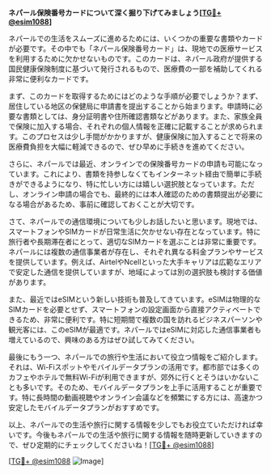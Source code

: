 **ネパール保険番号カードについて深く掘り下げてみましょう[[TG💪+ @esim1088](https://t.me/s/esim1088)]**

ネパールでの生活をスムーズに進めるためには、いくつかの重要な書類やカードが必要です。その中でも「ネパール保険番号カード」は、現地での医療サービスを利用するために欠かせないものです。このカードは、ネパール政府が提供する国民健康保険制度に基づいて発行されるもので、医療費の一部を補助してくれる非常に便利なカードです。

まず、このカードを取得するためにはどのような手順が必要でしょうか？まず、居住している地区の保健局に申請書を提出することから始まります。申請時に必要な書類としては、身分証明書や住所確認書類などがあります。また、家族全員で保険に加入する場合、それぞれの個人情報を正確に記載することが求められます。このプロセスは少し手間がかかりますが、健康保険に加入することで将来の医療費負担を大幅に軽減できるので、ぜひ早めに手続きを進めてください。

さらに、ネパールでは最近、オンラインでの保険番号カードの申請も可能になっています。これにより、書類を持参しなくてもインターネット経由で簡単に手続きができるようになり、特に忙しい方には嬉しい選択肢となっています。ただし、オンライン申請の場合でも、最終的には本人確認のための書類提出が必要になる場合があるため、事前に確認しておくことが大切です。

さて、ネパールでの通信環境についても少しお話したいと思います。現地では、スマートフォンやSIMカードが日常生活に欠かせない存在となっています。特に旅行者や長期滞在者にとって、適切なSIMカードを選ぶことは非常に重要です。ネパールには複数の通信事業者が存在し、それぞれ異なる料金プランやサービスを提供しています。例えば、AirtelやNcellといった大手キャリアは広範なエリアで安定した通信を提供していますが、地域によっては別の選択肢も検討する価値があります。

また、最近ではeSIMという新しい技術も普及してきています。eSIMは物理的なSIMカードを必要とせず、スマートフォンの設定画面から直接アクティベートできるため、非常に便利です。特に短期間で複数の国を訪れるビジネスパーソンや観光客には、このeSIMが最適です。ネパールではeSIMに対応した通信事業者も増えているので、興味のある方はぜひ試してみてください。

最後にもう一つ、ネパールでの旅行や生活において役立つ情報をご紹介します。それは、Wi-Fiスポットやモバイルデータプランの活用です。都市部では多くのカフェやホテルで無料Wi-Fiが利用できますが、郊外に行くとそうはいかないことも多いです。そのため、モバイルデータプランを上手に活用することが重要です。特に長時間の動画視聴やオンライン会議などを頻繁にする方には、高速かつ安定したモバイルデータプランがおすすめです。

以上、ネパールでの生活や旅行に関する情報を少しでもお役立ていただければ幸いです。今後もネパールでの生活や旅行に関する情報を随時更新していきますので、ぜひ定期的にチェックしてくださいね！[[TG💪+ @esim1088](https://t.me/s/esim1088)]

[[TG💪+ @esim1088](https://t.me/s/esim1088) ![Image](https://i.postimg.cc/Y0z9fWf4/image.png)]